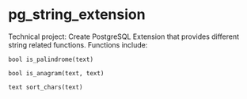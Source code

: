 # pg_string_extension

Technical project: Create PostgreSQL Extension that provides different string
related functions.
  Functions include:

    bool is_palindrome(text)

    bool is_anagram(text, text)

    text sort_chars(text)
